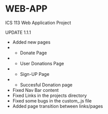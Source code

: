 # WEB-APP
ICS 113 Web Application Project

UPDATE 1.1.1
- Added new pages
- - Donate Page
- - User Donations Page
- - Sign-UP Page
- - Succesful Donation page
- Fixed Nav Bar content
- Fixed Links in the projects directory
- Fixed some bugs in the custom_.js file
- Added page transition between links/pages
